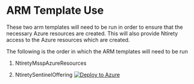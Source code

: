 # ARM Template Use

These two arm templates will need to be run in order to ensure that the necessary Azure resources are created. This will also provide Ntirety access to the Azure resources which are created. 

The following is the order in which the ARM templates will need to be run 

1. NtiretyMsspAzureResources


2. NtiretySentinelOffering
[![Deploy to Azure](https://aka.ms/deploytoazurebutton)](https%3A%2F%2Fraw.githubusercontent.com%2FmathewOrtiz%2FMsspSentinel%2Fmain%2FARM%2FNtiretySentinelOffering.json)
